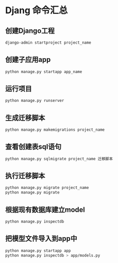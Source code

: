 # Djang 命令汇总

## 创建Django工程
```bash
django-admin startproject project_name
```

## 创建子应用app
```bash
python manage.py startapp app_name
```

## 运行项目
```bash
python manage.py runserver
```

## 生成迁移脚本
```bash
python manage.py makemigrations project_name
```
## 查看创建表sql语句
```bash
python manage.py sqlmigrate project_name 迁移脚本
```

## 执行迁移脚本
```bash
python manage.py migrate project_name
python manage.py migrate
```

## 根据现有数据库建立model
```bash
python manage.py inspectdb
```

## 把模型文件导入到app中
```bash
python manage.py startapp app
python manage.py inspectdb > app/models.py
```